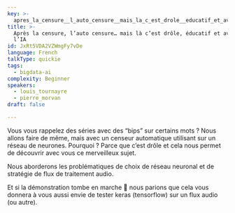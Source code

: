 ```yaml
---
key: >-
  apres_la_censure__l_auto_censure__mais_la_c_est_drole__educatif_et_avec_de_l_ia
title: >-
  Après la censure, l’auto censure… mais là c’est drôle, éducatif et avec de
  l’IA
id: JxRt5VDA2VZWmgFy7vDe
language: French
talkType: quickie
tags:
  - bigdata-ai
complexity: Beginner
speakers:
  - louis_tournayre
  - pierre_morvan
draft: false

---
```


Vous vous rappelez des séries avec des “bips” sur certains mots ? Nous allons faire de même, mais avec un censeur automatique utilisant sur un réseau de neurones.
Pourquoi ? Parce que c’est drôle et cela nous permet de découvrir avec vous ce merveilleux sujet.

Nous aborderons les problématiques de choix de réseau neuronal et de stratégie de flux de traitement audio.

Et si la démonstration tombe en marche 🤞 nous parions que cela vous donnera à vous aussi envie de tester keras (tensorflow) sur un flux audio (ou autre). 

